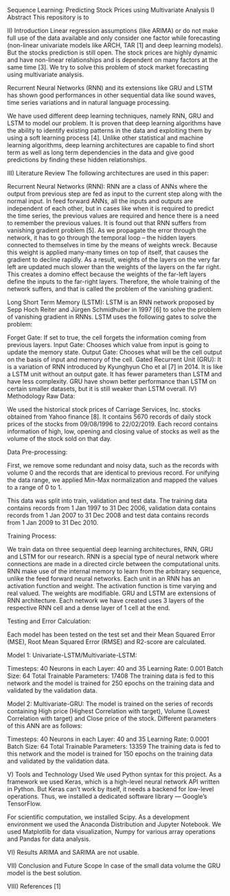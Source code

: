 Sequence Learning: Predicting Stock Prices using Multivariate Analysis
I) Abstract
This repository is to 

II) Introduction
Linear regression assumptions (like ARIMA) or do not make full use of the data available and only consider one factor while forecasting (non-linear univariate models like ARCH, TAR [1] and deep learning models). But the stocks prediction is still open. The stock prices are highly dynamic and have non-linear relationships and is dependent on many factors at the same time [3]. We try to solve this problem of stock market forecasting using multivariate analysis.

Recurrent Neural Networks (RNN) and its extensions like GRU and LSTM has shown good performances in other sequential data like sound waves, time series variations and in natural language processing.

We have used different deep learning techniques, namely RNN, GRU and LSTM to model our problem. It is proven that deep learning algorithms have the ability to identify existing patterns in the data and exploiting them by using a soft learning process [4]. Unlike other statistical and machine learning algorithms, deep learning architectures are capable to find short term as well as long term dependencies in the data and give good predictions by finding these hidden relationships.



III) Literature Review
The following architectures are used in this paper:

Recurrent Neural Networks (RNN): RNN are a class of ANNs where the output from previous step are fed as input to the current step along with the normal input. In feed forward ANNs, all the inputs and outputs are independent of each other, but in cases like when it is required to predict the time series, the previous values are required and hence there is a need to remember the previous values. It is found out that RNN suffers from vanishing gradient problem [5]. As we propagate the error through the network, it has to go through the temporal loop – the hidden layers connected to themselves in time by the means of weights wreck. Because this weight is applied many-many times on top of itself, that causes the gradient to decline rapidly. As a result, weights of the layers on the very far left are updated much slower than the weights of the layers on the far right. This creates a domino effect because the weights of the far-left layers define the inputs to the far-right layers. Therefore, the whole training of the network suffers, and that is called the problem of the vanishing gradient.

Long Short Term Memory (LSTM): LSTM is an RNN network proposed by Sepp Hoch Reiter and Jürgen Schmidhuber in 1997 [6] to solve the problem of vanishing gradient in RNNs. LSTM uses the following gates to solve the problem:

Forget Gate: If set to true, the cell forgets the information coming from previous layers.
Input Gate: Chooses which value from input is going to update the memory state.
Output Gate: Chooses what will be the cell output on the basis of input and memory of the cell.
Gated Recurrent Unit (GRU): It is a variation of RNN introduced by Kyunghyun Cho et al [7] in 2014. It is like a LSTM unit without an output gate. It has fewer parameters than LSTM and have less complexity. GRU have shown better performance than LSTM on certain smaller datasets, but it is still weaker than LSTM overall.
IV) Methodology
Raw Data:

We used the historical stock prices of Carriage Services, Inc. stocks obtained from Yahoo finance [8]. It contains 5670 records of daily stock prices of the stocks from 09/08/1996 to 22/02/2019. Each record contains information of high, low, opening and closing value of stocks as well as the volume of the stock sold on that day.

Data Pre-processing:

First, we remove some redundant and noisy data, such as the records with volume 0 and the records that are identical to previous record. For unifying the data range, we applied Min-Max normalization and mapped the values to a range of 0 to 1.

This data was split into train, validation and test data. The training data contains records from 1 Jan 1997 to 31 Dec 2006, validation data contains records from 1 Jan 2007 to 31 Dec 2008 and test data contains records from 1 Jan 2009 to 31 Dec 2010.

Training Process:

We train data on three sequential deep learning architectures, RNN, GRU and LSTM for our research. RNN is a special type of neural network where connections are made in a directed circle between the computational units. RNN make use of the internal memory to learn from the arbitrary sequence, unlike the feed forward neural networks. Each unit in an RNN has an activation function and weight. The activation function is time varying and real valued. The weights are modifiable. GRU and LSTM are extensions of RNN architecture. Each network we have created uses 3 layers of the respective RNN cell and a dense layer of 1 cell at the end.

Testing and Error Calculation:

Each model has been tested on the test set and their Mean Squared Error (MSE), Root Mean Squared Error (RMSE) and R2-score are calculated.

Model 1: Univariate-LSTM/Multivariate-LSTM:

Timesteps: 40
Neurons in each Layer: 40 and 35
Learning Rate: 0.001
Batch Size: 64
Total Trainable Parameters: 17408
The training data is fed to this network and the model is trained for 250 epochs on the training data and validated by the validation data.

Model 2: Multivariate-GRU:
The model is trained on the series of records containing High price (Highest Correlation with target), Volume (Lowest Correlation with target) and Close price of the stock. Different parameters of this ANN are as follows:

Timesteps: 40
Neurons in each Layer: 40 and 35
Learning Rate: 0.0001
Batch Size: 64
Total Trainable Parameters: 13359
The training data is fed to this network and the model is trained for 150 epochs on the training data and validated by the validation data.

V) Tools and Technology Used
We used Python syntax for this project. As a framework we used Keras, which is a high-level neural network API written in Python. But Keras can’t work by itself, it needs a backend for low-level operations. Thus, we installed a dedicated software library — Google’s TensorFlow.

For scientific computation, we installed Scipy. As a development environment we used the Anaconda Distribution and Jupyter Notebook. We used Matplotlib for data visualization, Numpy for various array operations and Pandas for data analysis.

VI) Results
ARIMA and SARIMA are not usable.

VII) Conclusion and Future Scope
In case of the small data volume the GRU model is the best solution.

VIII) References
[1] 
